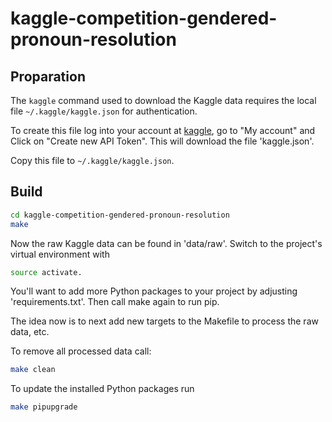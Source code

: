 # kaggle-competition-gendered-pronoun-resolution

## Proparation

The `kaggle` command used to download the Kaggle data requires the local file `~/.kaggle/kaggle.json` for authentication.

To create this file log into your account at [kaggle](https://www.kaggle.com),
go to "My account" and  Click on "Create new API Token".
This will download the file 'kaggle.json'.

Copy this file to `~/.kaggle/kaggle.json`.

## Build

```bash
cd kaggle-competition-gendered-pronoun-resolution
make
```

Now the raw Kaggle data can be found in 'data/raw'.
Switch to the project's virtual environment with

```bash
source activate.
```

You'll want to add more Python packages to your project
by adjusting 'requirements.txt'. Then call make again to
run pip.

The idea now is to next add new targets to the Makefile
to process the raw data, etc.

To remove all processed data call:

```bash
make clean
```

To update the installed Python packages run

```bash
make pipupgrade
```

